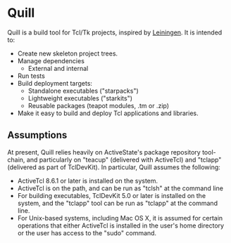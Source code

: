 # Quill

Quill is a build tool for Tcl/Tk projects, inspired by
[Leiningen](http://leiningen.org).  It is intended to:

* Create new skeleton project trees.
* Manage dependencies
  * External and internal
* Run tests
* Build deployment targets:
  * Standalone executables ("starpacks")
  * Lightweight executables ("starkits")
  * Reusable packages (teapot modules, .tm or .zip)
* Make it easy to build and deploy Tcl applications and libraries.

## Assumptions

At present, Quill relies heavily on ActiveState's package repository
tool-chain, and particularly on "teacup" (delivered with ActiveTcl)
and "tclapp" (delivered as part of TclDevKit).  In particular, Quill
assumes the following:

* ActiveTcl 8.6.1 or later is installed on the system.
* ActiveTcl is on the path, and can be run as "tclsh" at the
  command line
* For building executables, TclDevKit 5.0 or later is installed on
  the system, and the "tclapp" tool can be run as "tclapp" at the
  command line.
* For Unix-based systems, including Mac OS X, it is assumed for
  certain operations that either ActiveTcl is installed in the
  user's home directory or the user has access to the "sudo"
  command.
